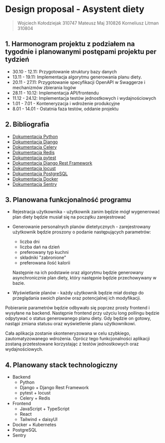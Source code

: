 # Design proposal - Asystent diety
> Wojciech Kołodziejak 310747
> Mateusz Maj 310826
> Korneliusz Litman 310804

## 1. Harmonogram projektu z podziałem na tygodnie i planowanymi postępami projektu per tydzień
* 30.10 - 12.11: Przygotowanie struktury bazy danych
* 13.11 - 19.11: Implementacja algorytmu generowania planu diety.
* 20.11 - 27.11: Przygotowanie specyfikacji OpenAPI w Swaggerze i mechanizmów zbierania logów
* 28.11 - 10.12: Implementacja API/frontendu
* 11.12 - 24.12: Implementacja testów jednostkowych i wydajnościowych
* 1.01 - 7.01 - Konteneryzacja i wdrożenie produkcyjne
* 8.01 - 14.01 - Ostatnia faza testów, oddanie projektu

## 2. Bibliografia

* [Dokumentacja Python](https://docs.python.org/3/)
* [Dokumentacja Django](https://docs.djangoproject.com/en/)
* [Dokumentacja Celery](https://docs.celeryq.dev/en/stable/)
* [Dokumentacja Redis](https://redis.io/docs/about/)
* [Dokumentacja pytest](https://docs.pytest.org/en/)
* [Dokumentacja Django Rest Framework](https://www.django-rest-framework.org/)
* [Dokumentacja locust](https://docs.locust.io/en/stable/)
* [Dokumentacja PostgreSQL](https://www.postgresql.org/docs/)
* [Dokumentacja Docker](https://docs.docker.com/)
* [Dokumentacja Sentry](https://docs.sentry.io/)

## 3. Planowana funkcjonalność programu
* Rejestracja użytkownika - użytkownik zanim będzie mógł wygenerować plan diety będzie musiał się na początku zarejestrować

* Generowanie personalnych planów dietetycznych - zarejestrowany użytkownik będzie proszony o podanie następujących parametrów:
    * liczba dni
    * liczba dań na dzień
    * preferowany typ kuchni
    * składniki "zabronione"
    * preferowana ilość kalorii

    Następnie na ich podstawie oraz algorytmu będzie generowany asynchronicznie plan diety, który następnie będzie przechowywany w bazie.

* Wyświetlanie planów - każdy użytkownik będzie miał dostęp do przeglądania swoich planów oraz potencjalnej ich modyfikacji.

Pobieranie parametrów będzie odbywało się poprzez prosty frontend i wysyłane na backend. Następnie frontend przy użyciu long pollingu będzie odpytywać o status generowanego planu diety. Gdy będzie on gotowy, nastąpi zmiana statusu oraz wyświetlenie planu użytkownikowi.

Cała aplikacja zostanie skonteneryzowana w celu szybkiego, zautomatyzowanego wdrożenia. Oprócz tego funkcjonalności aplikacji zostaną przetestowane korzystając z testów jednostkowych oraz wydajnościowych.

## 4. Planowany stack technologiczny
* Backend
    * Python
    * Django + Django Rest Framework
    * pytest + locust
    * Celery + Redis
* Frontend
    * JavaScript + TypeScript
    * React
    * Tailwind + daisyUI
* Docker + Kubernetes
* PostgreSQL
* Sentry



